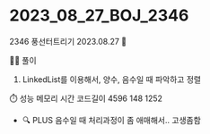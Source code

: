 # 2023_08_27_BOJ_2346

2346 풍선터트리기 2023.08.27 📆

👩‍🏫 풀이

1. LinkedList를 이용해서, 양수, 음수일 때 파악하고 정렬

⏱️ 성능
메모리 시간 코드길이
4596 148 1252

- 🔍 PLUS
  음수일 때 처리과정이 좀 애매해서.. 고생좀함
